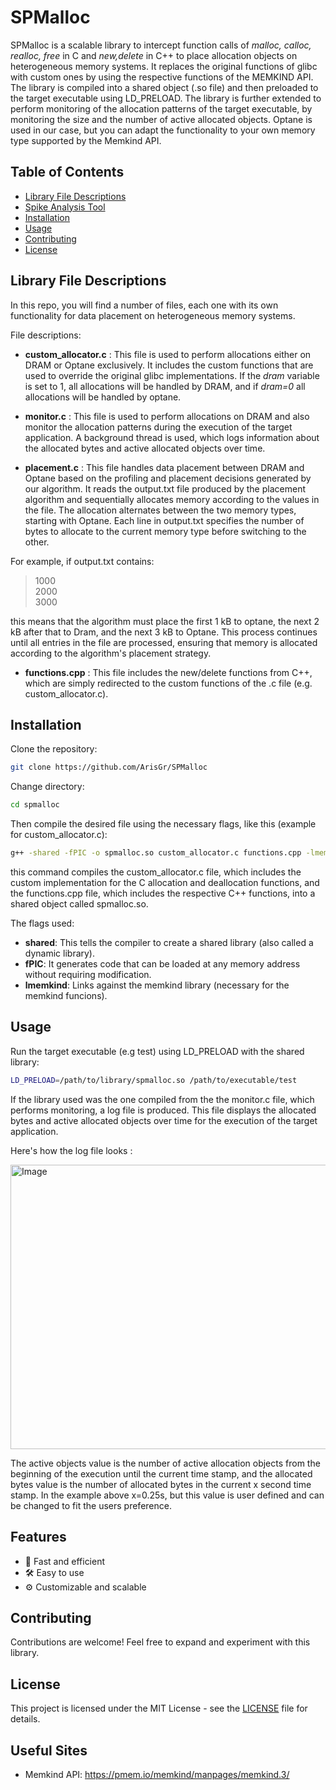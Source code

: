 # SPMalloc

SPMalloc is a scalable library to intercept function calls of *malloc, calloc, realloc, free* in C and *new,delete* in C++
to place allocation objects on heterogeneous memory systems. It replaces the original functions of glibc with custom ones by using
the respective functions of the MEMKIND API. 
The library is compiled into a shared object (.so file) and then preloaded to the target executable using LD_PRELOAD.
The library is further extended to perform monitoring of the allocation patterns of the
target executable, by monitoring the size and the number of active allocated objects. Optane is used in our case, but you can adapt the functionality
to your own memory type supported by the Memkind API.


## Table of Contents
- [Library File Descriptions](#Library_File_Descriptions)
- [Spike Analysis Tool](#SpikeAnalysisTool)
- [Installation](#installation)
- [Usage](#usage)
- [Contributing](#contributing)
- [License](#license)

## Library File Descriptions 
In this repo, you will find a number of files, each one with its own functionality for data placement on heterogeneous memory systems.

File descriptions:
- **custom_allocator.c** : This file is used to perform allocations either on DRAM or Optane exclusively. It includes the custom functions that are used to override the original
  glibc implementations. If the *dram* variable is set to 1, all allocations will be handled by DRAM, and if *dram=0* all allocations will be handled by optane.

- **monitor.c** : This file is used to perform allocations on DRAM and also monitor the allocation patterns during the execution of the
  target application. A background thread is used, which logs information about the allocated bytes and active allocated objects over time.

- **placement.c** : This file handles data placement between DRAM and Optane based on the profiling and placement decisions generated by our algorithm. It reads the output.txt file produced by the placement algorithm and sequentially allocates memory according to the values in the file. The allocation alternates between the two memory types, starting with Optane. Each line in output.txt specifies the number of bytes to allocate to the current memory type before switching to the other.

For example, if output.txt contains:
  > 1000  
  > 2000  
  > 3000
  
  this means that the algorithm must place the first 1 kB to optane, the next 2 kB after that to Dram,
  and the next 3 kB to Optane. This process continues until all entries in the file are processed, ensuring that memory is allocated according to the algorithm's placement strategy.

- **functions.cpp** : This file includes the new/delete functions from C++, which are simply redirected to the custom functions of the .c file (e.g. custom_allocator.c).

## Installation
Clone the repository:
```bash
git clone https://github.com/ArisGr/SPMalloc
```
Change directory:
```bash
cd spmalloc
```

Then compile the desired file using the necessary flags, like this (example for custom_allocator.c):

```bash
g++ -shared -fPIC -o spmalloc.so custom_allocator.c functions.cpp -lmemkind
```

this command compiles the custom_allocator.c file, which includes the custom implementation for the C allocation and deallocation functions, and the functions.cpp 
file, which includes the respective C++ functions, into a shared object called spmalloc.so.

The flags used:
- **shared**:  This tells the compiler to create a shared library (also called a dynamic library).
- **fPIC**:  It generates code that can be loaded at any memory address without requiring modification.
- **lmemkind**:  Links against the memkind library (necessary for the memkind funcions).



## Usage
Run the target executable (e.g test) using LD_PRELOAD with the shared library:
```bash
LD_PRELOAD=/path/to/library/spmalloc.so /path/to/executable/test
```
If the library used was the one compiled from the the monitor.c file, which performs monitoring, a log file is produced.
This file displays the allocated bytes and active allocated objects over time 
for the execution of the target application.

Here's how the log file looks :

<img width="598" height="455" alt="Image" src="https://github.com/user-attachments/assets/7f3908a5-8a73-496a-8706-875b244962db" />

The active objects value is the number of active allocation objects from the beginning of the execution until the current time stamp, and
the allocated bytes value is the number of allocated bytes in the current x second time stamp. In the example above x=0.25s, but this value is user defined and can be changed to fit the users preference.

## Features
- 🚀 Fast and efficient
- 🛠️ Easy to use
- ⚙️ Customizable and scalable

## Contributing
Contributions are welcome! Feel free to expand and experiment with this library.

## License
This project is licensed under the MIT License - see the [LICENSE](LICENSE) file for details.

## Useful Sites
- Memkind API: https://pmem.io/memkind/manpages/memkind.3/

